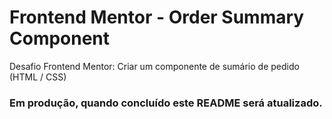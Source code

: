 # Frontend Mentor - Order Summary Component

 Desafio Frontend Mentor: Criar um componente de sumário de pedido (HTML / CSS)

 ### Em produção, quando concluído este README será atualizado.
